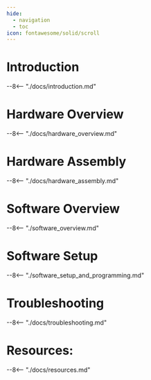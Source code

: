 ```yaml
---
hide:
  - navigation
  - toc
icon: fontawesome/solid/scroll
---
```


# Introduction
--8<-- "./docs/introduction.md"

# Hardware Overview
--8<-- "./docs/hardware_overview.md"

# Hardware Assembly
--8<-- "./docs/hardware_assembly.md"

# Software Overview
--8<-- "./software_overview.md"

# Software Setup
--8<-- "./software_setup_and_programming.md"

# Troubleshooting
--8<-- "./docs/troubleshooting.md"

# Resources:
--8<-- "./docs/resources.md"